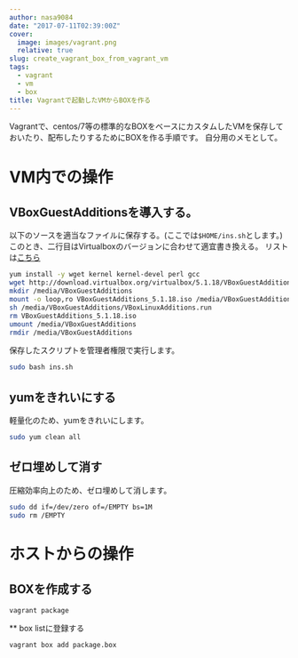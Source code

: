 ```yaml
---
author: nasa9084
date: "2017-07-11T02:39:00Z"
cover:
  image: images/vagrant.png
  relative: true
slug: create_vagrant_box_from_vagrant_vm
tags:
  - vagrant
  - vm
  - box
title: Vagrantで起動したVMからBOXを作る
---
```



Vagrantで、centos/7等の標準的なBOXをベースにカスタムしたVMを保存しておいたり、配布したりするためにBOXを作る手順です。
自分用のメモとして。

# VM内での操作
## VBoxGuestAdditionsを導入する。
以下のソースを適当なファイルに保存する。(ここでは`$HOME/ins.sh`とします。)
このとき、二行目はVirtualboxのバージョンに合わせて適宜書き換える。
リストは[こちら](http://download.virtualbox.org/virtualbox/)

``` bash
yum install -y wget kernel kernel-devel perl gcc
wget http://download.virtualbox.org/virtualbox/5.1.18/VBoxGuestAdditions_5.1.18.iso
mkdir /media/VBoxGuestAdditions
mount -o loop,ro VBoxGuestAdditions_5.1.18.iso /media/VBoxGuestAdditions
sh /media/VBoxGuestAdditions/VBoxLinuxAdditions.run
rm VBoxGuestAdditions_5.1.18.iso
umount /media/VBoxGuestAdditions
rmdir /media/VBoxGuestAdditions
```

保存したスクリプトを管理者権限で実行します。
``` bash
sudo bash ins.sh
```

## yumをきれいにする
軽量化のため、yumをきれいにします。
``` bash
sudo yum clean all
```

## ゼロ埋めして消す
圧縮効率向上のため、ゼロ埋めして消します。
``` bash
sudo dd if=/dev/zero of=/EMPTY bs=1M
sudo rm /EMPTY
```

# ホストからの操作
## BOXを作成する
``` bash
vagrant package
```

** box listに登録する
``` bash
vagrant box add package.box
```

